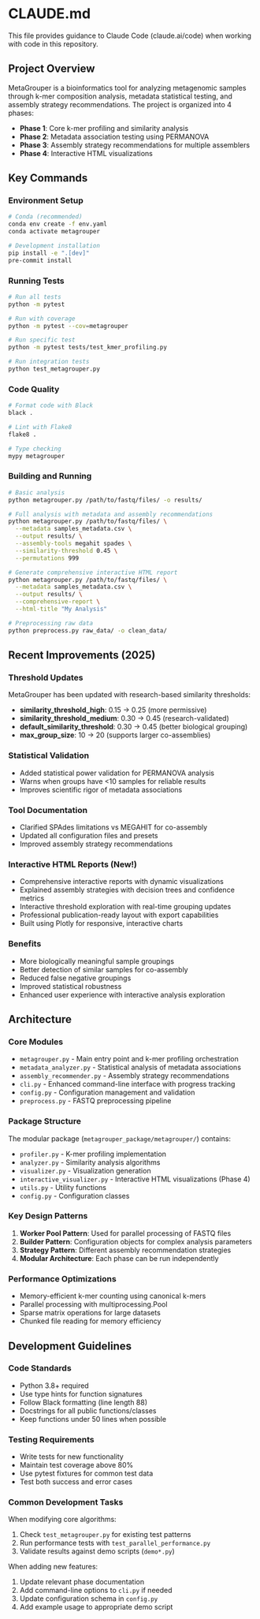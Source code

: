 # CLAUDE.md

This file provides guidance to Claude Code (claude.ai/code) when working with code in this repository.

## Project Overview

MetaGrouper is a bioinformatics tool for analyzing metagenomic samples through k-mer composition analysis, metadata statistical testing, and assembly strategy recommendations. The project is organized into 4 phases:

- **Phase 1**: Core k-mer profiling and similarity analysis
- **Phase 2**: Metadata association testing using PERMANOVA
- **Phase 3**: Assembly strategy recommendations for multiple assemblers
- **Phase 4**: Interactive HTML visualizations

## Key Commands

### Environment Setup
```bash
# Conda (recommended)
conda env create -f env.yaml
conda activate metagrouper

# Development installation
pip install -e ".[dev]"
pre-commit install
```

### Running Tests
```bash
# Run all tests
python -m pytest

# Run with coverage
python -m pytest --cov=metagrouper

# Run specific test
python -m pytest tests/test_kmer_profiling.py

# Run integration tests
python test_metagrouper.py
```

### Code Quality
```bash
# Format code with Black
black .

# Lint with Flake8
flake8 .

# Type checking
mypy metagrouper
```

### Building and Running
```bash
# Basic analysis
python metagrouper.py /path/to/fastq/files/ -o results/

# Full analysis with metadata and assembly recommendations
python metagrouper.py /path/to/fastq/files/ \
  --metadata samples_metadata.csv \
  --output results/ \
  --assembly-tools megahit spades \
  --similarity-threshold 0.45 \
  --permutations 999

# Generate comprehensive interactive HTML report
python metagrouper.py /path/to/fastq/files/ \
  --metadata samples_metadata.csv \
  --output results/ \
  --comprehensive-report \
  --html-title "My Analysis"

# Preprocessing raw data
python preprocess.py raw_data/ -o clean_data/
```

## Recent Improvements (2025)

### Threshold Updates
MetaGrouper has been updated with research-based similarity thresholds:
- **similarity_threshold_high**: 0.15 → 0.25 (more permissive)
- **similarity_threshold_medium**: 0.30 → 0.45 (research-validated)
- **default_similarity_threshold**: 0.30 → 0.45 (better biological grouping)
- **max_group_size**: 10 → 20 (supports larger co-assemblies)

### Statistical Validation
- Added statistical power validation for PERMANOVA analysis
- Warns when groups have <10 samples for reliable results
- Improves scientific rigor of metadata associations

### Tool Documentation
- Clarified SPAdes limitations vs MEGAHIT for co-assembly
- Updated all configuration files and presets
- Improved assembly strategy recommendations

### Interactive HTML Reports (New!)
- Comprehensive interactive reports with dynamic visualizations
- Explained assembly strategies with decision trees and confidence metrics
- Interactive threshold exploration with real-time grouping updates
- Professional publication-ready layout with export capabilities
- Built using Plotly for responsive, interactive charts

### Benefits
- More biologically meaningful sample groupings
- Better detection of similar samples for co-assembly
- Reduced false negative groupings
- Improved statistical robustness
- Enhanced user experience with interactive analysis exploration

## Architecture

### Core Modules
- `metagrouper.py` - Main entry point and k-mer profiling orchestration
- `metadata_analyzer.py` - Statistical analysis of metadata associations
- `assembly_recommender.py` - Assembly strategy recommendations
- `cli.py` - Enhanced command-line interface with progress tracking
- `config.py` - Configuration management and validation
- `preprocess.py` - FASTQ preprocessing pipeline

### Package Structure
The modular package (`metagrouper_package/metagrouper/`) contains:
- `profiler.py` - K-mer profiling implementation
- `analyzer.py` - Similarity analysis algorithms
- `visualizer.py` - Visualization generation
- `interactive_visualizer.py` - Interactive HTML visualizations (Phase 4)
- `utils.py` - Utility functions
- `config.py` - Configuration classes

### Key Design Patterns
1. **Worker Pool Pattern**: Used for parallel processing of FASTQ files
2. **Builder Pattern**: Configuration objects for complex analysis parameters
3. **Strategy Pattern**: Different assembly recommendation strategies
4. **Modular Architecture**: Each phase can be run independently

### Performance Optimizations
- Memory-efficient k-mer counting using canonical k-mers
- Parallel processing with multiprocessing.Pool
- Sparse matrix operations for large datasets
- Chunked file reading for memory efficiency

## Development Guidelines

### Code Standards
- Python 3.8+ required
- Use type hints for function signatures
- Follow Black formatting (line length 88)
- Docstrings for all public functions/classes
- Keep functions under 50 lines when possible

### Testing Requirements
- Write tests for new functionality
- Maintain test coverage above 80%
- Use pytest fixtures for common test data
- Test both success and error cases

### Common Development Tasks
When modifying core algorithms:
1. Check `test_metagrouper.py` for existing test patterns
2. Run performance tests with `test_parallel_performance.py`
3. Validate results against demo scripts (`demo*.py`)

When adding new features:
1. Update relevant phase documentation
2. Add command-line options to `cli.py` if needed
3. Update configuration schema in `config.py`
4. Add example usage to appropriate demo script